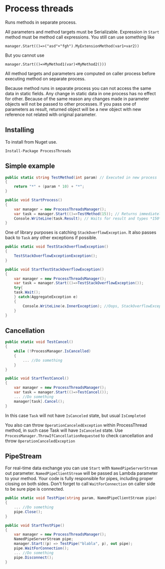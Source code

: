 Process threads
===============
Runs methods in separate process.

All parameters and method targets must be Serializable.
Expression in ```Start``` method must be method call expressions. You still can use something like 
```
manager.Start(()=>("asd"+"fgh").MyExtensionMethod(var1+var2))
``` 
But you cannot use 
```
manager.Start(()=>MyMethod1(var)+MyMethod2()))
```
All method targets and parameters are computed on caller process before executing method on separate process.

Because method runs in separate process you can not access the same data in static fields. 
Any change in static data in one process has no effect for other. 
Because of the same reason any changes made in parameter objects will not be passed to other processes. 
If you pass one of parameters as result, returned object will be a new object with new reference not related with original parameter.

Installing
----------
To install from Nuget use.
```
Install-Package ProcessThreads
```

Simple example
--------------

```C#
public static string TestMethod(int param) // Executed in new process
{
    return "*" + (param * 10) + "*";
}

public void StartProcess()
{
    var manager = new ProcessThreadsManager();
    var task = manager.Start(()=>TestMethod(15)); // Returns immediately
    Console.WriteLine(task.Result); // Waits for result and types *150*
}

```

One of library purposes is catching ```StackOverflowException```. It also passes back to ```Task``` any other exceptions if possible.

```C#
public static void TestStackOverflowException()
{
    TestStackOverflowExceptionException();
}

public void StartTestStackOverflowException()
{
	var manager = new ProcessThreadsManager();
    var task = manager.Start(()=>TestStackOverflowException());
	try{
	task.Wait();
	} catch(AggregateException e)
	{
		Console.WriteLine(e.InnerException); //Oops, StackOverflowException
	}
}

```

Cancellation
------------

```C#
public static void TestCancel()
{
    while (!ProcessManager.IsCancelled)
    {
        ... //Do something
    }
}

public void StartTestCancel()
{
	var manager = new ProcessThreadsManager();
    var task = manager.Start(()=>TestCancel());
    ... //Do something
    manager[task].Cancel();
}
```
In this case ```Task``` will not have ```IsCanceled``` state, but usual ```IsCompleted```

You also can throw ```OperationCanceledException``` within ProcessThread method, in such case Task will have ```IsCanceled``` state.
Use ```ProcessManager.ThrowIfCancellationRequested``` to check cancellation and throw ```OperationCanceledException```

PipeStream
----------
For real-time data exchange you can use ```Start``` with ```NamedPipeServerStream ``` out parameter. ```NamedPipeClientStream``` will be passed as Lambda parameter to your method.
Your code is fully responsible for pipes, including proper closing on both sides.
Don't forget to call ```WaitForConnection``` on caller side to be sure pipe is connected.

```C#
public static void TestPipe(string param, NamedPipeClientStream pipe)
{
	... //Do something
	pipe.Close();
}

public void StartTestPipe()
{
	var manager = new ProcessThreadsManager();
	NamedPipeServerStream pipe;
	manager.Start((p) => TestPipe("blabla", p), out pipe);
    pipe.WaitForConnection();
	... //Do something
	pipe.Disconnect();
}
```

